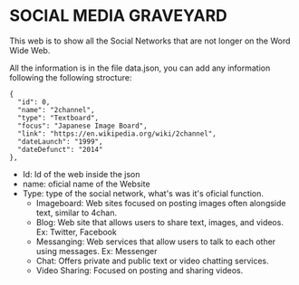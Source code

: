 # SOCIAL MEDIA GRAVEYARD

This web is to show all the Social Networks that are not longer on the Word Wide Web.

All the information is in the file data.json, you can add any information following the following strocture:

    {
      "id": 0,
      "name": "2channel",
      "type": "Textboard",
      "focus": "Japanese Image Board",
      "link": "https://en.wikipedia.org/wiki/2channel",
      "dateLaunch": "1999",
      "dateDefunct": "2014"
    },

- Id: Id of the web inside the json
- name: oficial name of the Website 
- Type: type of the social network, what's was it's oficial function. 
    - Imageboard: Web sites focused on posting images often alongside text, similar to 4chan.
    - Blog: Web site that allows users to share text, images, and videos. Ex: Twitter, Facebook
    - Messanging: Web services that allow users to talk to each other using messages. Ex: Messenger
    - Chat: Offers private and public text or video chatting services.
    - Video Sharing: Focused on posting and sharing videos.